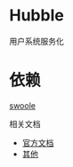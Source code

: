 # Hubble

用户系统服务化

# 依赖

[swoole](https://github.com/swoole/swoole-src)

相关文档

- [官方文档](https://github.com/swoole/swoole-doc)
- [其他](https://github.com/LinkedDestiny/swoole-doc)
